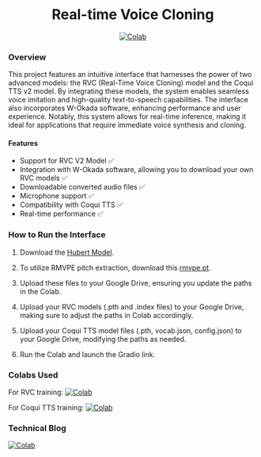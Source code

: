 <div align="center">

# Real-time Voice Cloning

[![Colab](https://img.shields.io/badge/Colab-Interface-blue?style=for-the-badge&logo=googlecolab)](https://drive.google.com/file/d/1ac2mTL1rRbYAZy8lOEviNW108jToKyGL/view?usp=sharing)
</div>

### Overview
This project features an intuitive interface that harnesses the power of two advanced models: the RVC (Real-Time Voice Cloning) model and the Coqui TTS v2 model. By integrating these models, the system enables seamless voice imitation and high-quality text-to-speech capabilities. The interface also incorporates W-Okada software, enhancing performance and user experience. Notably, this system allows for real-time inference, making it ideal for applications that require immediate voice synthesis and cloning.

#### Features
- Support for RVC V2 Model ✅
- Integration with W-Okada software, allowing you to download your own RVC models ✅
- Downloadable converted audio files ✅
- Microphone support ✅
- Compatibility with Coqui TTS ✅
- Real-time performance ✅

### How to Run the Interface

1. Download the [Hubert Model](https://huggingface.co/lj1995/VoiceConversionWebUI/blob/main/hubert_base.pt).

2. To utilize RMVPE pitch extraction, download this [rmvpe.pt](https://huggingface.co/lj1995/VoiceConversionWebUI/blob/main/rmvpe.pt).
   
3. Upload these files to your Google Drive, ensuring you update the paths in the Colab.

4. Upload your RVC models (.pth and .index files) to your Google Drive, making sure to adjust the paths in Colab accordingly.

5. Upload your Coqui TTS model files (.pth, vocab.json, config.json) to your Google Drive, modifying the paths as needed.

6. Run the Colab and launch the Gradio link.

### Colabs Used <br />

For RVC training:
[![Colab](https://img.shields.io/badge/Colab-RVC-Training-blue?style=for-the-badge&logo=googlecolab)](https://colab.research.google.com/drive/1o7qkdxe4vfeoqf8d166RSzfvLwkl5YQ-?usp=sharing)

For Coqui TTS training:
[![Colab](https://img.shields.io/badge/Colab-coquiXTTS-Training-blue?style=for-the-badge&logo=googlecolab)](https://drive.google.com/file/d/1ofUzeZYO7AwsEG2tt8g34gco9XnuFdbS/view?usp=sharing)

### Technical Blog <br />
[![Colab](https://img.shields.io/badge/Blog-green?style=for-the-badge&logo=googlecolab)](https://docs.google.com/document/d/1tBTDE46vb-kL2-4iJqQGDfg1ua-kAUrvk5hc4eaNkIY/edit?usp=sharing)
</div>
